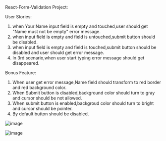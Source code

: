 React-Form-Validation Project:

User Stories:

1. when Your Name input field is empty and touched,user should get "Name must not be empty" error message.
2. when input field is empty and field is untouched,submit button should be disabled.
3. when input field is empty and field is touched,submit button should be disabled and user should get 
   error message.
4. In 3rd scenario,when user start typing error message should get disappeared.

Bonus Feature:

1. When user get error message,Name field should transform to red border and red background color.
2. When Submit button is disabled,background color should turn to gray and cursor should be not allowed.
3. When submit button is enabled,backgroud color should turn to bright and cursor should be pointer.
4. By default button should be disabled.

![image](https://user-images.githubusercontent.com/15225177/174788098-fdc6314e-6782-4e51-827a-f87b1e63e3b5.png)

![image](https://user-images.githubusercontent.com/15225177/174788277-489ea481-0c2c-466a-b889-12f3bcf6a625.png)

